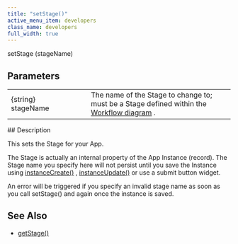 ```yaml
---
title: "setStage()"
active_menu_item: developers
class_name: developers
full_width: true
---
```



setStage (stageName)

## Parameters

<table>
<tr>
<td width="228">
{string} stageName

</td>
<td width="9">
</td>
<td width="643">
  The name of the Stage to change to; must be a Stage defined within the <a href="/developers/user-guide/product-guide/advanced-features/workflow/workflow-diagram">Workflow diagram</a> .

</td>
</tr>
</table>
## Description

This sets the Stage for your App.

The Stage is actually an internal property of the App Instance (record). The Stage name you specify here will not persist until you save the Instance using [instanceCreate()](/developers/user-guide/scripting-apis/client-api/instance-data-functions/instancecreate) , [instanceUpdate()](/developers/user-guide/scripting-apis/client-api/instance-data-functions/instancesave) or use a submit button widget.

An error will be triggered if you specify an invalid stage name as soon as you call setStage() and again once the instance is saved.

## See Also

 - [getStage()](/developers/user-guide/scripting-apis/client-api/workflow-functions/getstage)

